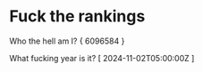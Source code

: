 # Fuck the rankings

Who the hell am I?
{ 6096584 }

What fucking year is it?
[ 2024-11-02T05:00:00Z ]
